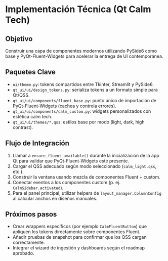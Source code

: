 # Implementación Técnica (Qt Calm Tech)

## Objetivo

Construir una capa de componentes modernos utilizando PySide6 como base y
PyQt-Fluent-Widgets para acelerar la entrega de UI contemporánea.

## Paquetes Clave

- `ui/theme.py`: tokens compartidos entre Tkinter, Streamlit y PySide6.
- `qt_ui/ui/design_tokens.py`: serializa tokens a un formato simple para Qt/QSS.
- `qt_ui/ui/components/fluent_base.py`: punto único de importación de
  PyQt-Fluent-Widgets (cachea y controla errores).
- `qt_ui/ui/components/calm_custom.py`: widgets personalizados con estética calm tech.
- `qt_ui/ui/themes/*.qss`: estilos base por modo (light, dark, high contrast).

## Flujo de Integración

1. Llamar a `ensure_fluent_available()` durante la inicialización de la app Qt
   para validar que PyQt-Fluent-Widgets esté presente.
2. Cargar el QSS adecuado según modo seleccionado (`calm_light.qss`, etc.).
3. Construir la ventana usando mezcla de componentes Fluent + custom.
4. Conectar eventos a los componentes custom (p. ej. `CalmSidebar.activated`).
5. Para el panel principal, utilizar helpers de `layout_manager.ColumnConfig`
   al calcular anchos en diseños manuales.

## Próximos pasos

- Crear wrappers específicos (por ejemplo `CalmFluentButton`) que apliquen los
  tokens directamente sobre componentes Fluent.
- Añadir pruebas de snapshot para confirmar que los QSS cargan correctamente.
- Integrar el wizard de ingestión y dashboards según el roadmap aprobado.

